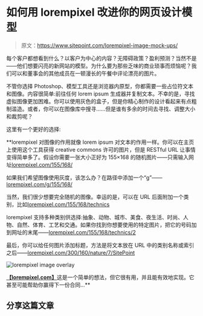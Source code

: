 # 如何用 lorempixel 改进你的网页设计模型

> 原文：<https://www.sitepoint.com/lorempixel-image-mock-ups/>

每个客户都想看到什么？以客户为中心的内容？无障碍政策？盈利预测？当然不是——他们想要闪亮的新网站的模型。为什么要为那些乏味的商业琐事而烦恼呢？我们可以和董事会的其他成员在一顿漫长的午餐中评论漂亮的图片。

不管你选择 Photoshop、模型工具还是浏览器内原型，你都需要一些占位符文本和图像。内容很简单:前往任何 lorem ipsum 生成器并复制文本。不幸的是，寻找虚拟图像更加困难。你可以使用灰色的盒子，但是你精心制作的设计看起来有点粗制滥造。或者，你可以在图像库中搜寻……但是谁有多余的时间去寻找、调整大小和裁剪呢？

这里有一个更好的选择:[](https://lorempixel.com/)

 **lorempixel 对图像的作用就像 lorem ipsum 对文本的作用一样。你可以在主页上使用这个工具获得 creative commons 许可的图片，但是 RESTful URL 让事情变得简单多了。假设你需要一张大小正好为 155×168 的随机图片——只需输入网址[lorempixel.com/155/168/](https://lorempixel.com/155/168/)

如果我们希望图像使用灰度，该怎么办？在路径中添加一个“g”——[lorempixel.com/g/155/168/](https://lorempixel.com/g/155/168/)

当然，我们很少想要完全随机的图像。幸运的是，可以在 URL 后面附加一个类别，比如[lorempixel.com/155/168/technics](https://lorempixel.com/155/168/technics)

lorempixel 支持多种类别供选择:抽象、动物、城市、美食、夜生活、时尚、人物、自然、体育、工艺和交通。如果你找到你想要使用的特定图片，把它的号码加到网址的末尾——[lorempixel.com/155/168/technics/2](https://lorempixel.com/155/168/technics/2)

最后，你可以给任何图片添加标题，方法是将文本放在 URL 中的类别名称或索引之后——[lorempixel.com/300/160/nature/7/SitePoint](https://lorempixel.com/300/160/nature/7/SitePoint)

![lorempixel image overlay](img/626f8a7c3078e0e90a770f1530bd77ee.png)

[**【lorempixel.com】**](https://lorempixel.com/)这是一个简单的想法，但它很有用，并且能有效地实现。它甚至可能帮助你赢得下一份合同…** 

## **分享这篇文章**